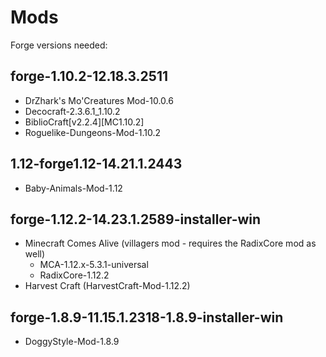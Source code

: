 # Mods

Forge versions needed:

## forge-1.10.2-12.18.3.2511
 - DrZhark's Mo'Creatures Mod-10.0.6
 - Decocraft-2.3.6.1_1.10.2
 - BiblioCraft[v2.2.4][MC1.10.2]
 - Roguelike-Dungeons-Mod-1.10.2
 
## 1.12-forge1.12-14.21.1.2443
 - Baby-Animals-Mod-1.12

## forge-1.12.2-14.23.1.2589-installer-win
 - Minecraft Comes Alive (villagers mod - requires the RadixCore mod as well)
   - MCA-1.12.x-5.3.1-universal
   - RadixCore-1.12.2
 - Harvest Craft (HarvestCraft-Mod-1.12.2)
 
 ## forge-1.8.9-11.15.1.2318-1.8.9-installer-win
 - DoggyStyle-Mod-1.8.9
